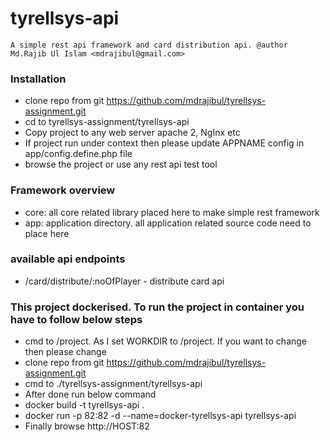 # tyrellsys-api

`A simple rest api framework and card distribution api.
 @author Md.Rajib Ul Islam <mdrajibul@gmail.com>
`

### Installation
 - clone repo from git https://github.com/mdrajibul/tyrellsys-assignment.git
 - cd to tyrellsys-assignment/tyrellsys-api
 - Copy project to any web server apache 2, NgInx etc
 - If project run under context then please update APPNAME config in app/config.define.php file
 - browse the project or use any rest api test tool

### Framework overview
 - core: all core related library placed here to make simple rest framework
 - app: application directory. all application related source code need to place here
 
### available api endpoints
 - /card/distribute/:noOfPlayer  - distribute card api 
 
 ### This project dockerised. To run the project in container you have to follow below steps
 - cmd to /project. As I set WORKDIR to /project. If you want to change then please change
 - clone repo from git https://github.com/mdrajibul/tyrellsys-assignment.git
 - cmd to ./tyrellsys-assignment/tyrellsys-api
 - After done run below command
 - docker build -t tyrellsys-api .
 - docker run -p 82:82 -d --name=docker-tyrellsys-api tyrellsys-api
 - Finally browse http://HOST:82